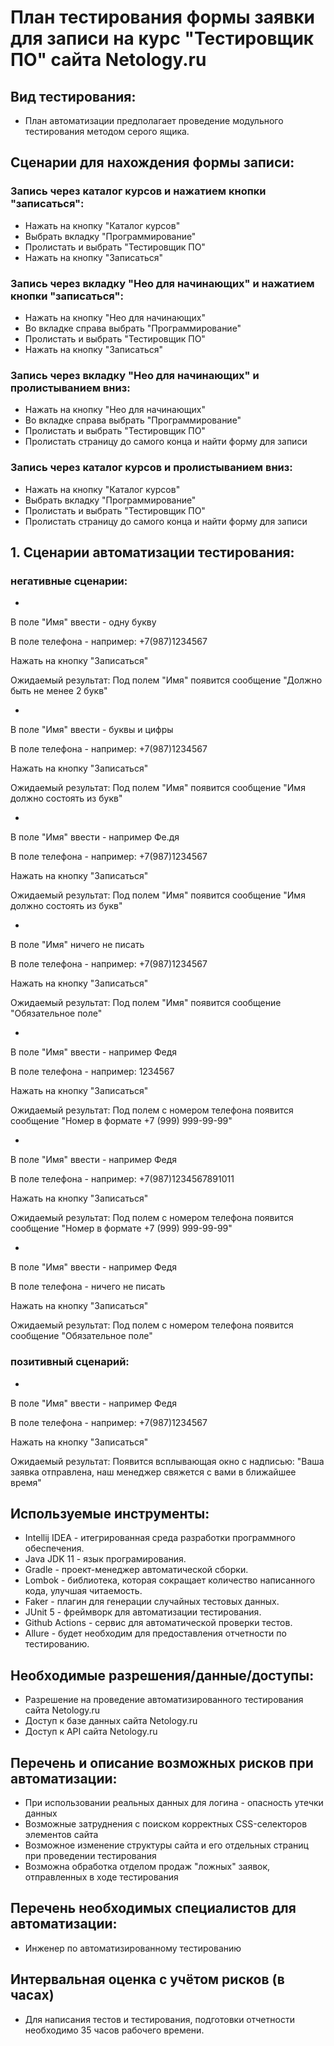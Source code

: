 # План тестирования формы заявки для записи на курс "Тестировщик ПО" сайта Netology.ru
## Вид тестирования: 
- План автоматизации предполагает проведение модульного тестирования методом серого ящика.

## Сценарии для нахождения формы записи:

### Запись через каталог курсов и нажатием кнопки "записаться":

- Нажать на кнопку "Каталог курсов"
- Выбрать вкладку "Программирование"
- Пролистать и выбрать "Тестировщик ПО"
- Нажать на кнопку "Записаться"

### Запись через вкладку "Нео для начинающих" и нажатием кнопки "записаться":

- Нажать на кнопку "Нео для начинающих"
- Во вкладке справа выбрать "Программирование"
- Пролистать и выбрать "Тестировщик ПО"
- Нажать на кнопку "Записаться"

### Запись через вкладку "Нео для начинающих" и пролистыванием вниз:

- Нажать на кнопку "Нео для начинающих" 
- Во вкладке справа выбрать "Программирование" 
- Пролистать и выбрать "Тестировщик ПО" 
- Пролистать cтраницу до самого конца и найти форму для записи

### Запись через каталог курсов и пролистыванием вниз:

- Нажать на кнопку "Каталог курсов"
- Выбрать вкладку "Программирование"
- Пролистать и выбрать "Тестировщик ПО"
- Пролистать cтраницу до самого конца и найти форму для записи

## 1. Cценарии автоматизации тестирования:

### негативные сценарии:

-

В поле "Имя" ввести - одну букву

В поле телефона - например: +7(987)1234567

Нажать на кнопку "Записаться"

Ожидаемый результат: Под полем "Имя" появится сообщение "Должно быть не менее 2 букв"

-

В поле "Имя" ввести - буквы и цифры

В поле телефона - например: +7(987)1234567

Нажать на кнопку "Записаться"

Ожидаемый результат: Под полем "Имя" появится сообщение "Имя должно состоять из букв"

-

В поле "Имя" ввести - например Фе.дя

В поле телефона - например: +7(987)1234567

Нажать на кнопку "Записаться"

Ожидаемый результат: Под полем "Имя" появится сообщение "Имя должно состоять из букв"

-

В поле "Имя" ничего не писать

В поле телефона - например: +7(987)1234567

Нажать на кнопку "Записаться"

Ожидаемый результат: Под полем "Имя" появится сообщение "Обязательное поле"

-

В поле "Имя" ввести - например Федя

В поле телефона - например: 1234567

Нажать на кнопку "Записаться"

Ожидаемый результат: Под полем с номером телефона появится сообщение "Номер в формате +7 (999) 999-99-99"

-

В поле "Имя" ввести - например Федя

В поле телефона - например: +7(987)1234567891011

Нажать на кнопку "Записаться"

Ожидаемый результат: Под полем с номером телефона появится сообщение "Номер в формате +7 (999) 999-99-99"

-

В поле "Имя" ввести - например Федя

В поле телефона - ничего не писать

Нажать на кнопку "Записаться"

Ожидаемый результат: Под полем с номером телефона появится сообщение "Обязательное поле"


### позитивный сценарий:

-

В поле "Имя" ввести - например Федя

В поле телефона - например: +7(987)1234567

Нажать на кнопку "Записаться"

Ожидаемый результат: Появится всплывающая окно с надписью: "Ваша заявка отправлена, наш менеджер свяжется с вами в ближайшее время"


## Используемые инструменты:

- Intellij IDEA - итегрированная среда разработки программного обеспечения.
- Java JDK 11 - язык програмирования.
- Gradle - проект-менеджер автоматической сборки.
- Lombok - библиотека, которая сокращает количество написанного кода, улучшая читаемость.
- Faker - плагин для генерации случайных тестовых данных.
- JUnit 5 - фреймворк для автоматизации тестирования.
- Github Actions - сервис для автоматической проверки тестов.
- Allure - будет необходим для предоставления отчетности по тестированию.

## Необходимые разрешения/данные/доступы:

- Разрешение на проведение автоматизированного тестирования сайта Netology.ru
- Доступ к базе данных сайта Netology.ru
- Доступ к API сайта Netology.ru

##  Перечень и описание возможных рисков при автоматизации:

- При использовании реальных данных для логина - опасность утечки данных
- Возможные затруднения с поиском корректных CSS-селекторов элементов сайта
- Возможное изменение структуры сайта и его отдельных страниц при проведении тестирования
- Возможна обработка отделом продаж "ложных" заявок, отправленных в ходе тестирования

##  Перечень необходимых специалистов для автоматизации:

- Инженер по автоматизированному тестированию

##  Интервальная оценка с учётом рисков (в часах)

- Для написания тестов и тестирования, подготовки отчетности необходимо 35 часов рабочего времени.
